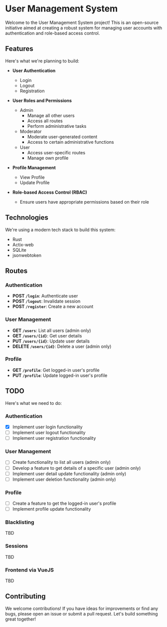 # User Management System

Welcome to the User Management System project! This is an open-source initiative aimed at creating a robust system for managing user accounts with authentication and role-based access control. 

## Features

Here's what we're planning to build:

- **User Authentication**
  - Login
  - Logout
  - Registration

- **User Roles and Permissions**
  - Admin
    * Manage all other users
    * Access all routes
    * Perform administrative tasks
  - Moderator
    * Moderate user-generated content
    * Access to certain administrative functions
  - User
    * Access user-specific routes
    * Manage own profile

- **Profile Management**
  - View Profile
  - Update Profile

- **Role-based Access Control (RBAC)**
  - Ensure users have appropriate permissions based on their role

## Technologies

We're using a modern tech stack to build this system:

- Rust
- Actix-web
- SQLite
- jsonwebtoken

## Routes

### Authentication

- **POST `/login`**: Authenticate user
- **POST `/logout`**: Invalidate session
- **POST `/register`**: Create a new account

### User Management

- **GET `/users`**: List all users (admin only)
- **GET `/users/{id}`**: Get user details
- **PUT `/users/{id}`**: Update user details
- **DELETE `/users/{id}`**: Delete a user (admin only)

### Profile

- **GET `/profile`**: Get logged-in user's profile
- **PUT `/profile`**: Update logged-in user's profile

## TODO

Here's what we need to do:

### Authentication

- [x] Implement user login functionality
- [ ] Implement user logout functionality
- [ ] Implement user registration functionality

### User Management

- [ ] Create functionality to list all users (admin only)
- [ ] Develop a feature to get details of a specific user (admin only)
- [ ] Implement user detail update functionality (admin only)
- [ ] Implement user deletion functionality (admin only)

### Profile

- [ ] Create a feature to get the logged-in user's profile
- [ ] Implement profile update functionality

### Blacklisting
TBD

### Sessions
TBD

### Frontend via VueJS
TBD

## Contributing

We welcome contributions! If you have ideas for improvements or find any bugs, please open an issue or submit a pull request. Let's build something great together!
